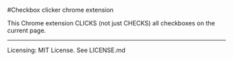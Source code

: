 #Checkbox clicker chrome extension

This Chrome extension CLICKS (not just CHECKS) all checkboxes on the current page.

---------------

Licensing: MIT License. See LICENSE.md